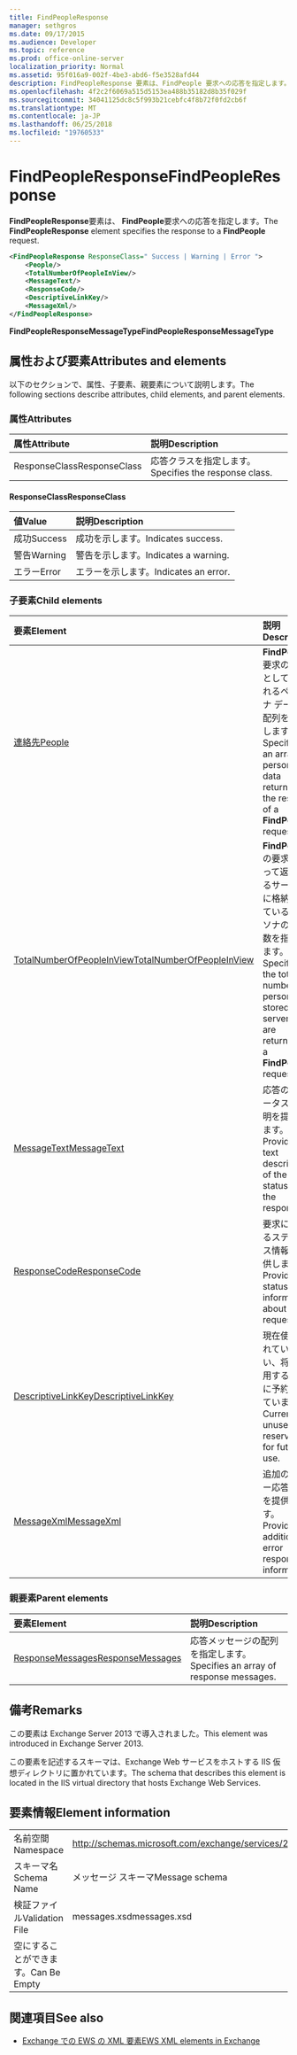 ```yaml
---
title: FindPeopleResponse
manager: sethgros
ms.date: 09/17/2015
ms.audience: Developer
ms.topic: reference
ms.prod: office-online-server
localization_priority: Normal
ms.assetid: 95f016a9-002f-4be3-abd6-f5e3528afd44
description: FindPeopleResponse 要素は、FindPeople 要求への応答を指定します。
ms.openlocfilehash: 4f2c2f6069a515d5153ea488b35182d8b35f029f
ms.sourcegitcommit: 34041125dc8c5f993b21cebfc4f8b72f0fd2cb6f
ms.translationtype: MT
ms.contentlocale: ja-JP
ms.lasthandoff: 06/25/2018
ms.locfileid: "19760533"
---
```

# <a name="findpeopleresponse"></a><span data-ttu-id="588ae-103">FindPeopleResponse</span><span class="sxs-lookup"><span data-stu-id="588ae-103">FindPeopleResponse</span></span>

<span data-ttu-id="588ae-104">**FindPeopleResponse**要素は、 **FindPeople**要求への応答を指定します。</span><span class="sxs-lookup"><span data-stu-id="588ae-104">The **FindPeopleResponse** element specifies the response to a **FindPeople** request.</span></span> 
  
```XML
<FindPeopleResponse ResponseClass=" Success | Warning | Error ">
    <People/>
    <TotalNumberOfPeopleInView/>
    <MessageText/>
    <ResponseCode/>
    <DescriptiveLinkKey/>
    <MessageXml/>
</FindPeopleResponse>
```

 <span data-ttu-id="588ae-105">**FindPeopleResponseMessageType**</span><span class="sxs-lookup"><span data-stu-id="588ae-105">**FindPeopleResponseMessageType**</span></span>
## <a name="attributes-and-elements"></a><span data-ttu-id="588ae-106">属性および要素</span><span class="sxs-lookup"><span data-stu-id="588ae-106">Attributes and elements</span></span>

<span data-ttu-id="588ae-107">以下のセクションで、属性、子要素、親要素について説明します。</span><span class="sxs-lookup"><span data-stu-id="588ae-107">The following sections describe attributes, child elements, and parent elements.</span></span>
  
### <a name="attributes"></a><span data-ttu-id="588ae-108">属性</span><span class="sxs-lookup"><span data-stu-id="588ae-108">Attributes</span></span>

|<span data-ttu-id="588ae-109">**属性**</span><span class="sxs-lookup"><span data-stu-id="588ae-109">**Attribute**</span></span>|<span data-ttu-id="588ae-110">**説明**</span><span class="sxs-lookup"><span data-stu-id="588ae-110">**Description**</span></span>|
|:-----|:-----|
|<span data-ttu-id="588ae-111">ResponseClass</span><span class="sxs-lookup"><span data-stu-id="588ae-111">ResponseClass</span></span>  <br/> |<span data-ttu-id="588ae-112">応答クラスを指定します。</span><span class="sxs-lookup"><span data-stu-id="588ae-112">Specifies the response class.</span></span>  <br/> |
   
#### <a name="responseclass"></a><span data-ttu-id="588ae-113">ResponseClass</span><span class="sxs-lookup"><span data-stu-id="588ae-113">ResponseClass</span></span>

|<span data-ttu-id="588ae-114">**値**</span><span class="sxs-lookup"><span data-stu-id="588ae-114">**Value**</span></span>|<span data-ttu-id="588ae-115">**説明**</span><span class="sxs-lookup"><span data-stu-id="588ae-115">**Description**</span></span>|
|:-----|:-----|
|<span data-ttu-id="588ae-116">成功</span><span class="sxs-lookup"><span data-stu-id="588ae-116">Success</span></span>  <br/> |<span data-ttu-id="588ae-117">成功を示します。</span><span class="sxs-lookup"><span data-stu-id="588ae-117">Indicates success.</span></span>  <br/> |
|<span data-ttu-id="588ae-118">警告</span><span class="sxs-lookup"><span data-stu-id="588ae-118">Warning</span></span>  <br/> |<span data-ttu-id="588ae-119">警告を示します。</span><span class="sxs-lookup"><span data-stu-id="588ae-119">Indicates a warning.</span></span>  <br/> |
|<span data-ttu-id="588ae-120">エラー</span><span class="sxs-lookup"><span data-stu-id="588ae-120">Error</span></span>  <br/> |<span data-ttu-id="588ae-121">エラーを示します。</span><span class="sxs-lookup"><span data-stu-id="588ae-121">Indicates an error.</span></span>  <br/> |
   
### <a name="child-elements"></a><span data-ttu-id="588ae-122">子要素</span><span class="sxs-lookup"><span data-stu-id="588ae-122">Child elements</span></span>

|<span data-ttu-id="588ae-123">**要素**</span><span class="sxs-lookup"><span data-stu-id="588ae-123">**Element**</span></span>|<span data-ttu-id="588ae-124">**説明**</span><span class="sxs-lookup"><span data-stu-id="588ae-124">**Description**</span></span>|
|:-----|:-----|
|[<span data-ttu-id="588ae-125">連絡先</span><span class="sxs-lookup"><span data-stu-id="588ae-125">People</span></span>](people.md) <br/> |<span data-ttu-id="588ae-126">**FindPeople**要求の結果として返されるペルソナ データの配列を指定します。</span><span class="sxs-lookup"><span data-stu-id="588ae-126">Specifies an array of persona data returned as the result of a **FindPeople** request.</span></span>  <br/> |
|[<span data-ttu-id="588ae-127">TotalNumberOfPeopleInView</span><span class="sxs-lookup"><span data-stu-id="588ae-127">TotalNumberOfPeopleInView</span></span>](totalnumberofpeopleinview.md) <br/> |<span data-ttu-id="588ae-128">**FindPeople**の要求によって返されるサーバーに格納されているペルソナの合計数を指定します。</span><span class="sxs-lookup"><span data-stu-id="588ae-128">Specifies the total number of personas stored on a server that are returned by a **FindPeople** request.</span></span>  <br/> |
|[<span data-ttu-id="588ae-129">MessageText</span><span class="sxs-lookup"><span data-stu-id="588ae-129">MessageText</span></span>](messagetext.md) <br/> |<span data-ttu-id="588ae-130">応答のステータスの説明を提供します。</span><span class="sxs-lookup"><span data-stu-id="588ae-130">Provides a text description of the status of the response.</span></span>  <br/> |
|[<span data-ttu-id="588ae-131">ResponseCode</span><span class="sxs-lookup"><span data-stu-id="588ae-131">ResponseCode</span></span>](responsecode.md) <br/> |<span data-ttu-id="588ae-132">要求に関するステータス情報を提供します。</span><span class="sxs-lookup"><span data-stu-id="588ae-132">Provides status information about the request.</span></span>  <br/> |
|[<span data-ttu-id="588ae-133">DescriptiveLinkKey</span><span class="sxs-lookup"><span data-stu-id="588ae-133">DescriptiveLinkKey</span></span>](descriptivelinkkey.md) <br/> |<span data-ttu-id="588ae-134">現在使用されていない、将来使用するために予約されています。</span><span class="sxs-lookup"><span data-stu-id="588ae-134">Currently unused and reserved for future use.</span></span>  <br/> |
|[<span data-ttu-id="588ae-135">MessageXml</span><span class="sxs-lookup"><span data-stu-id="588ae-135">MessageXml</span></span>](messagexml.md) <br/> |<span data-ttu-id="588ae-136">追加のエラー応答情報を提供します。</span><span class="sxs-lookup"><span data-stu-id="588ae-136">Provides additional error response information.</span></span>  <br/> |
   
### <a name="parent-elements"></a><span data-ttu-id="588ae-137">親要素</span><span class="sxs-lookup"><span data-stu-id="588ae-137">Parent elements</span></span>

|<span data-ttu-id="588ae-138">**要素**</span><span class="sxs-lookup"><span data-stu-id="588ae-138">**Element**</span></span>|<span data-ttu-id="588ae-139">**説明**</span><span class="sxs-lookup"><span data-stu-id="588ae-139">**Description**</span></span>|
|:-----|:-----|
|[<span data-ttu-id="588ae-140">ResponseMessages</span><span class="sxs-lookup"><span data-stu-id="588ae-140">ResponseMessages</span></span>](responsemessages.md) <br/> |<span data-ttu-id="588ae-141">応答メッセージの配列を指定します。</span><span class="sxs-lookup"><span data-stu-id="588ae-141">Specifies an array of response messages.</span></span>  <br/> |
   
## <a name="remarks"></a><span data-ttu-id="588ae-142">備考</span><span class="sxs-lookup"><span data-stu-id="588ae-142">Remarks</span></span>

<span data-ttu-id="588ae-143">この要素は Exchange Server 2013 で導入されました。</span><span class="sxs-lookup"><span data-stu-id="588ae-143">This element was introduced in Exchange Server 2013.</span></span>
  
<span data-ttu-id="588ae-144">この要素を記述するスキーマは、Exchange Web サービスをホストする IIS 仮想ディレクトリに置かれています。</span><span class="sxs-lookup"><span data-stu-id="588ae-144">The schema that describes this element is located in the IIS virtual directory that hosts Exchange Web Services.</span></span>
  
## <a name="element-information"></a><span data-ttu-id="588ae-145">要素情報</span><span class="sxs-lookup"><span data-stu-id="588ae-145">Element information</span></span>

|||
|:-----|:-----|
|<span data-ttu-id="588ae-146">名前空間</span><span class="sxs-lookup"><span data-stu-id="588ae-146">Namespace</span></span>  <br/> |http://schemas.microsoft.com/exchange/services/2006/messages  <br/> |
|<span data-ttu-id="588ae-147">スキーマ名</span><span class="sxs-lookup"><span data-stu-id="588ae-147">Schema Name</span></span>  <br/> |<span data-ttu-id="588ae-148">メッセージ スキーマ</span><span class="sxs-lookup"><span data-stu-id="588ae-148">Message schema</span></span>  <br/> |
|<span data-ttu-id="588ae-149">検証ファイル</span><span class="sxs-lookup"><span data-stu-id="588ae-149">Validation File</span></span>  <br/> |<span data-ttu-id="588ae-150">messages.xsd</span><span class="sxs-lookup"><span data-stu-id="588ae-150">messages.xsd</span></span>  <br/> |
|<span data-ttu-id="588ae-151">空にすることができます。</span><span class="sxs-lookup"><span data-stu-id="588ae-151">Can Be Empty</span></span>  <br/> ||
   
## <a name="see-also"></a><span data-ttu-id="588ae-152">関連項目</span><span class="sxs-lookup"><span data-stu-id="588ae-152">See also</span></span>



- [<span data-ttu-id="588ae-153">Exchange での EWS の XML 要素</span><span class="sxs-lookup"><span data-stu-id="588ae-153">EWS XML elements in Exchange</span></span>](ews-xml-elements-in-exchange.md)


